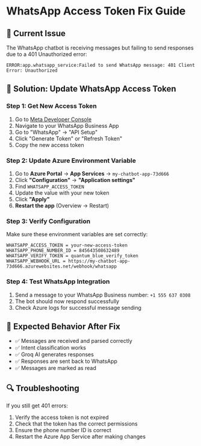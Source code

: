 # WhatsApp Access Token Fix Guide

## 🚨 Current Issue
The WhatsApp chatbot is receiving messages but failing to send responses due to a 401 Unauthorized error:

```
ERROR:app.whatsapp_service:Failed to send WhatsApp message: 401 Client Error: Unauthorized
```

## 🔧 Solution: Update WhatsApp Access Token

### Step 1: Get New Access Token
1. Go to [Meta Developer Console](https://developers.facebook.com/)
2. Navigate to your WhatsApp Business App
3. Go to "WhatsApp" → "API Setup"
4. Click "Generate Token" or "Refresh Token"
5. Copy the new access token

### Step 2: Update Azure Environment Variable
1. Go to **Azure Portal** → **App Services** → `my-chatbot-app-73d666`
2. Click **"Configuration"** → **"Application settings"**
3. Find `WHATSAPP_ACCESS_TOKEN`
4. Update the value with your new token
5. Click **"Apply"**
6. **Restart the app** (Overview → Restart)

### Step 3: Verify Configuration
Make sure these environment variables are set correctly:

```
WHATSAPP_ACCESS_TOKEN = your-new-access-token
WHATSAPP_PHONE_NUMBER_ID = 845643508632489
WHATSAPP_VERIFY_TOKEN = quantum_blue_verify_token
WHATSAPP_WEBHOOK_URL = https://my-chatbot-app-73d666.azurewebsites.net/webhook/whatsapp
```

### Step 4: Test WhatsApp Integration
1. Send a message to your WhatsApp Business number: `+1 555 637 0308`
2. The bot should now respond successfully
3. Check Azure logs for successful message sending

## 📱 Expected Behavior After Fix
- ✅ Messages are received and parsed correctly
- ✅ Intent classification works
- ✅ Groq AI generates responses
- ✅ Responses are sent back to WhatsApp
- ✅ Messages are marked as read

## 🔍 Troubleshooting
If you still get 401 errors:
1. Verify the access token is not expired
2. Check that the token has the correct permissions
3. Ensure the phone number ID is correct
4. Restart the Azure App Service after making changes
